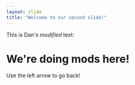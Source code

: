 ```yaml
---
layout: slide
title: "Welcome to our second slide!"
---
```

This is Dan's _modified_ text:
# We're doing mods here!
Use the left arrow to go back!
